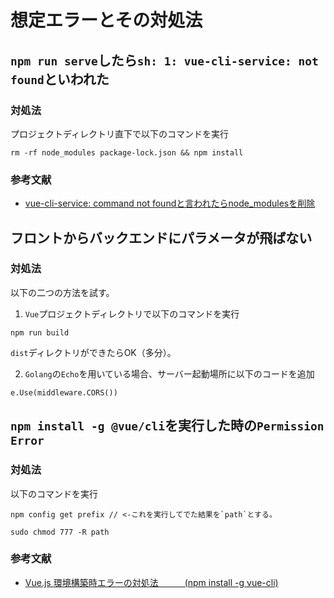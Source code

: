 # 想定エラーとその対処法
## `npm run serve`したら`sh: 1: vue-cli-service: not found`といわれた
### 対処法
プロジェクトディレクトリ直下で以下のコマンドを実行
```
rm -rf node_modules package-lock.json && npm install
```
### 参考文献
- [vue-cli-service: command not foundと言われたらnode_modulesを削除](https://ysko909.github.io/posts/fix-vue-cli-service-command-not-found-error/)

## フロントからバックエンドにパラメータが飛ばない
### 対処法
以下の二つの方法を試す。
1. `Vue`プロジェクトディレクトリで以下のコマンドを実行
```
npm run build
```
`dist`ディレクトリができたらOK（多分）。

2. `Golang`の`Echo`を用いている場合、サーバー起動場所に以下のコードを追加
```
e.Use(middleware.CORS())
```

## `npm install -g @vue/cli`を実行した時の`Permission Error`
### 対処法
以下のコマンドを実行
```
npm config get prefix // <-これを実行してでた結果を`path`とする。

sudo chmod 777 -R path
```
### 参考文献
- [Vue.js 環境構築時エラーの対処法　　　(npm install -g vue-cli)](https://qiita.com/cube_3110/items/6e759e9a293d7daf0fcc)